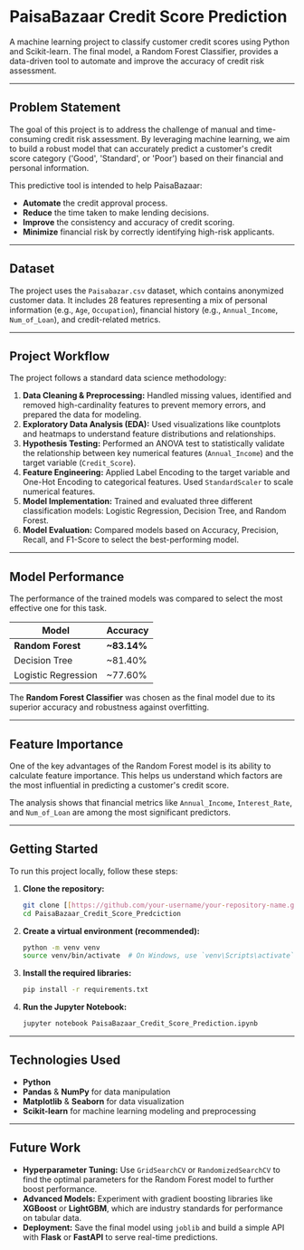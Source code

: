 # PaisaBazaar Credit Score Prediction

A machine learning project to classify customer credit scores using Python and Scikit-learn. The final model, a Random Forest Classifier, provides a data-driven tool to automate and improve the accuracy of credit risk assessment.

---

## Problem Statement

The goal of this project is to address the challenge of manual and time-consuming credit risk assessment. By leveraging machine learning, we aim to build a robust model that can accurately predict a customer's credit score category ('Good', 'Standard', or 'Poor') based on their financial and personal information.

This predictive tool is intended to help PaisaBazaar:

* **Automate** the credit approval process.
* **Reduce** the time taken to make lending decisions.
* **Improve** the consistency and accuracy of credit scoring.
* **Minimize** financial risk by correctly identifying high-risk applicants.

---

## Dataset

The project uses the `Paisabazar.csv` dataset, which contains anonymized customer data. It includes 28 features representing a mix of personal information (e.g., `Age`, `Occupation`), financial history (e.g., `Annual_Income`, `Num_of_Loan`), and credit-related metrics.

---

## Project Workflow

The project follows a standard data science methodology:

1.  **Data Cleaning & Preprocessing:** Handled missing values, identified and removed high-cardinality features to prevent memory errors, and prepared the data for modeling.
2.  **Exploratory Data Analysis (EDA):** Used visualizations like countplots and heatmaps to understand feature distributions and relationships.
3.  **Hypothesis Testing:** Performed an ANOVA test to statistically validate the relationship between key numerical features (`Annual_Income`) and the target variable (`Credit_Score`).
4.  **Feature Engineering:** Applied Label Encoding to the target variable and One-Hot Encoding to categorical features. Used `StandardScaler` to scale numerical features.
5.  **Model Implementation:** Trained and evaluated three different classification models: Logistic Regression, Decision Tree, and Random Forest.
6.  **Model Evaluation:** Compared models based on Accuracy, Precision, Recall, and F1-Score to select the best-performing model.

---

## Model Performance

The performance of the trained models was compared to select the most effective one for this task.

| Model               | Accuracy |
| ------------------- | -------- |
| **Random Forest** | **~83.14%** |
| Decision Tree       | ~81.40%   |
| Logistic Regression | ~77.60%   |


The **Random Forest Classifier** was chosen as the final model due to its superior accuracy and robustness against overfitting.

---

## Feature Importance

One of the key advantages of the Random Forest model is its ability to calculate feature importance. This helps us understand which factors are the most influential in predicting a customer's credit score.

The analysis shows that financial metrics like `Annual_Income`, `Interest_Rate`, and `Num_of_Loan` are among the most significant predictors.

---

## Getting Started

To run this project locally, follow these steps:

1.  **Clone the repository:**
    ```bash
    git clone [[https://github.com/your-username/your-repository-name.git](https://github.com/kavishbasole17/PaisaBazaar_Credit_Score_Prediction.git)](https://github.com/kavishbasole17/PaisaBazaar_Credit_Score_Prediction.git)
    cd PaisaBazaar_Credit_Score_Predciction
    ```

2.  **Create a virtual environment (recommended):**
    ```bash
    python -m venv venv
    source venv/bin/activate  # On Windows, use `venv\Scripts\activate`
    ```

3.  **Install the required libraries:**
    ```bash
    pip install -r requirements.txt
    ```

4.  **Run the Jupyter Notebook:**
    ```bash
    jupyter notebook PaisaBazaar_Credit_Score_Prediction.ipynb
    ```

---

## Technologies Used

* **Python**
* **Pandas** & **NumPy** for data manipulation
* **Matplotlib** & **Seaborn** for data visualization
* **Scikit-learn** for machine learning modeling and preprocessing

---

## Future Work

* **Hyperparameter Tuning:** Use `GridSearchCV` or `RandomizedSearchCV` to find the optimal parameters for the Random Forest model to further boost performance.
* **Advanced Models:** Experiment with gradient boosting libraries like **XGBoost** or **LightGBM**, which are industry standards for performance on tabular data.
* **Deployment:** Save the final model using `joblib` and build a simple API with **Flask** or **FastAPI** to serve real-time predictions.
